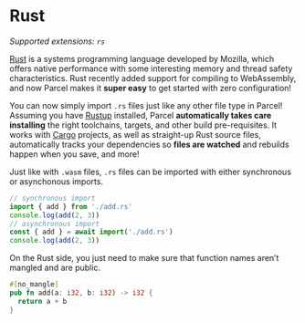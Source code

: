 # Rust

_Supported extensions: `rs`_

[Rust](https://www.rust-lang.org/en-US/) is a systems programming language developed by Mozilla, which offers native performance with some interesting memory and thread safety characteristics. Rust recently added support for compiling to WebAssembly, and now Parcel makes it **super easy** to get started with zero configuration!

You can now simply import `.rs` files just like any other file type in Parcel! Assuming you have [Rustup](https://rustup.rs) installed, Parcel **automatically takes care installing** the right toolchains, targets, and other build pre-requisites. It works with [Cargo](https://github.com/rust-lang/cargo) projects, as well as straight-up Rust source files, automatically tracks your dependencies so **files are watched** and rebuilds happen when you save, and more!

Just like with `.wasm` files, `.rs` files can be imported with either synchronous or asynchonous imports.

```js
// synchronous import
import { add } from './add.rs'
console.log(add(2, 3))
// asynchronous import
const { add } = await import('./add.rs')
console.log(add(2, 3))
```

On the Rust side, you just need to make sure that function names aren’t mangled and are public.

```rs
#[no_mangle]
pub fn add(a: i32, b: i32) -> i32 {
  return a + b
}
```
